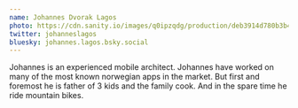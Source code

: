 ```yaml
---
name: Johannes Dvorak Lagos
photo: https://cdn.sanity.io/images/q0ipzqdg/production/deb3914d780b3b461d576fe3ac5abe32392d1965-600x648.png
twitter: johanneslagos
bluesky: johannes.lagos.bsky.social
---
```


Johannes is an experienced mobile architect. Johannes have worked on many of the most known norwegian apps in the market. But first and foremost he is father of 3 kids and the family cook. And in the spare time he ride mountain bikes.
